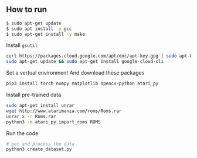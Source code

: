 ## How to run
```bash
$ sudo apt-get update
$ sudo apt install -y gcc
$ sudo apt-get install -y make
```

Install `gsutil`
```bash
curl https://packages.cloud.google.com/apt/doc/apt-key.gpg | sudo apt-key --keyring /usr/share/keyrings/cloud.google.gpg add -
sudo apt-get update && sudo apt-get install google-cloud-cli
```

Set a vertual environment
And download these packages
```bash
pip3 install torch numpy matplotlib opencv-python atari_py
```

Install pre-trained data
```bash
sudo apt-get install unrar
wget http://www.atarimania.com/roms/Roms.rar
unrar x -r Roms.rar
python3 -m atari_py.import_roms ROMS
```

Run the code
```bash
# get and process the data
python3 create_dataset.py
```
